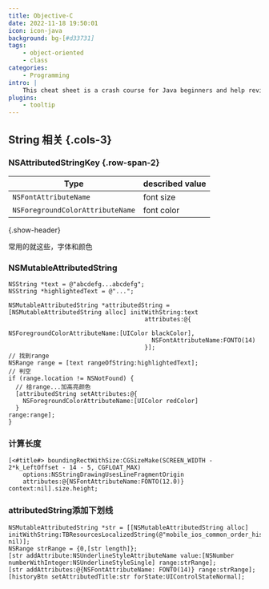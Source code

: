 ```yaml
---
title: Objective-C
date: 2022-11-18 19:50:01
icon: icon-java
background: bg-[#d33731]
tags:
    - object-oriented
    - class
categories:
    - Programming
intro: |
    This cheat sheet is a crash course for Java beginners and help review the basic syntax of the Java language.
plugins:
    - tooltip
---
```



String 相关 {.cols-3}
--------

### NSAttributedStringKey {.row-span-2}
| Type                  | described value        | 
|-----------------------|------------------------|
| `NSFontAttributeName`            | font size   |
| `NSForegroundColorAttributeName` | font color  |
{.show-header}

常用的就这些，字体和颜色


### NSMutableAttributedString
```objc
NSString *text = @"abcdefg...abcdefg";
NSString *highlightedText = @"...";

NSMutableAttributedString *attributedString =
[NSMutableAttributedString alloc] initWithString:text 
                                      attributes:@{
                                        NSForegroundColorAttributeName:[UIColor blackColor], 
                                        NSFontAttributeName:FONTO(14)
                                      }];
// 找到range
NSRange range = [text rangeOfString:highlightedText];
// 判空
if (range.location != NSNotFound) {
  // 给range...加高亮颜色
  [attributedString setAttributes:@{
    NSForegroundColorAttributeName:[UIColor redColor]
  } 
range:range];
}
```

### 计算长度
```objc
[<#title#> boundingRectWithSize:CGSizeMake(SCREEN_WIDTH - 2*k_LeftOffset - 14 - 5, CGFLOAT_MAX) 
    options:NSStringDrawingUsesLineFragmentOrigin 
    attributes:@{NSFontAttributeName:FONTO(12.0)} context:nil].size.height;
```

### attributedString添加下划线
```objc
NSMutableAttributedString *str = [[NSMutableAttributedString alloc] initWithString:TBResourcesLocalizedString(@"mobile_ios_common_order_history_1", nil)];
NSRange strRange = {0,[str length]};
[str addAttribute:NSUnderlineStyleAttributeName value:[NSNumber numberWithInteger:NSUnderlineStyleSingle] range:strRange];
[str addAttributes:@{NSFontAttributeName: FONTO(14)} range:strRange];
[historyBtn setAttributedTitle:str forState:UIControlStateNormal];
```











